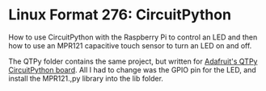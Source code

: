 # Linux Format 276: CircuitPython

How to use CircuitPython with the Raspberry Pi to control an LED and then how to use an MPR121 capacitive touch sensor to turn an LED on and off.

The QTPy folder contains the same project, but written for [Adafruit's QTPy CircuitPython board](https://www.adafruit.com/product/4600). All I had to change was the GPIO pin for the LED, and install the MPR121.,py library into the lib folder.

